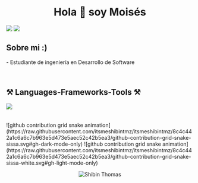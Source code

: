 
<h1 align="center"> Hola 👋 soy Moisés</h1>

<a href="https://www.facebook.com/moises.perez.307540"><img src="https://img.shields.io/badge/Facebook-1877F2?style=for-the-badge&logo=facebook&logoColor=white"></a>
<a href="https://www.instagram.com/_moises.prz/"><img src="https://img.shields.io/badge/Instagram-E4405F?style=for-the-badge&logo=instagram&logoColor=white"></a>
<br>
<h2>Sobre mi :)</h2>
<p>
  - Estudiante de ingeniería en Desarrollo de Software
</p>
<br>
<h2>⚒️ Languages-Frameworks-Tools ⚒️</h2>
<p align="left">
  <a href="https://skillicons.dev">
    <img src="https://skillicons.dev/icons?i=php,mysql,js,laravel,html,css,cs,py,java,bootstrap,idea,vscode" />
  </a>
</p>

<br/>
![github contribution grid snake animation](https://raw.githubusercontent.com/itsmeshibintmz/itsmeshibintmz/8c4c442a1c6a6c7b963e5d473e5aec52c42b5ea3/github-contribution-grid-snake-sissa.svg#gh-dark-mode-only)
![github contribution grid snake animation](https://raw.githubusercontent.com/itsmeshibintmz/itsmeshibintmz/8c4c442a1c6a6c7b963e5d473e5aec52c42b5ea3/github-contribution-grid-snake-sissa-white.svg#gh-light-mode-only)

<p align="center"> <img src="https://komarev.com/ghpvc/?username=itsmeshibintmz&label=Profile%20views&color=blueviolet&style=flat" alt="Shibin Thomas" /> </p>


<!--
**mois3s-perez/mois3s-perez** is a ✨ _special_ ✨ repository because its `README.md` (this file) appears on your GitHub profile.

Here are some ideas to get you started:

- 🔭 I’m currently working on ...
- 🌱 I’m currently learning ...
- 👯 I’m looking to collaborate on ...
- 🤔 I’m looking for help with ...
- 💬 Ask me about ...
- 📫 How to reach me: ...
- 😄 Pronouns: ...
- ⚡ Fun fact: ...
-->
